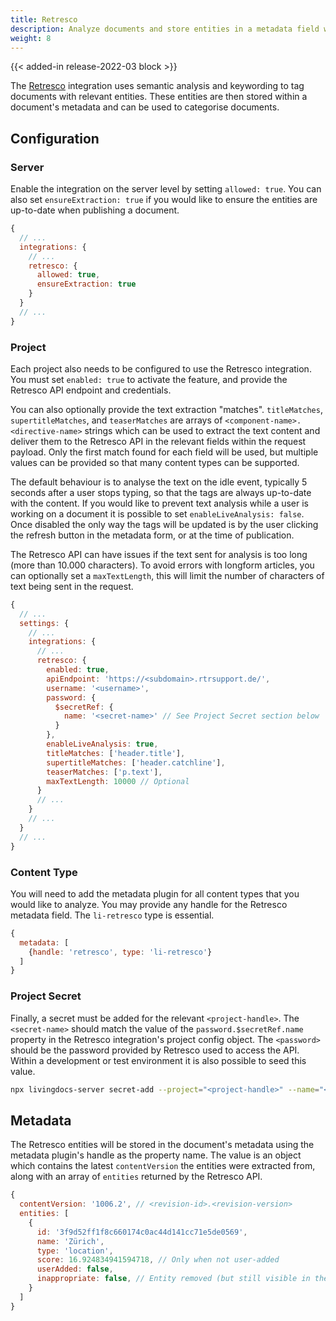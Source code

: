 ```yaml
---
title: Retresco
description: Analyze documents and store entities in a metadata field with the Retresco API
weight: 8
---
```


{{< added-in release-2022-03 block >}}

The [Retresco](https://www.retresco.com/) integration uses semantic analysis and keywording to tag documents with relevant entities. These entities are then stored within a document's metadata and can be used to categorise documents.

## Configuration

### Server

Enable the integration on the server level by setting `allowed: true`. You can also set `ensureExtraction: true` if you would like to ensure the entities are up-to-date when publishing a document.

```js
{
  // ...
  integrations: {
    // ...
    retresco: {
      allowed: true,
      ensureExtraction: true
    }
  }
  // ...
}
```

### Project

Each project also needs to be configured to use the Retresco integration. You must set `enabled: true` to activate the feature, and provide the Retresco API endpoint and credentials.

You can also optionally provide the text extraction "matches". `titleMatches`, `supertitleMatches`, and `teaserMatches` are arrays of `<component-name>.<directive-name>` strings which can be used to extract the text content and deliver them to the Retresco API in the relevant fields within the request payload. Only the first match found for each field will be used, but multiple values can be provided so that many content types can be supported.

The default behaviour is to analyse the text on the idle event, typically 5 seconds after a user stops typing, so that the tags are always up-to-date with the content. If you would like to prevent text analysis while a user is working on a document it is possible to set `enableLiveAnalysis: false`. Once disabled the only way the tags will be updated is by the user clicking the refresh button in the metadata form, or at the time of publication.

The Retresco API can have issues if the text sent for analysis is too long (more than 10.000 characters). To avoid errors with longform articles, you can optionally set a `maxTextLength`, this will limit the number of characters of text being sent in the request.

```js
{
  // ...
  settings: {
    // ...
    integrations: {
      // ...
      retresco: {
        enabled: true,
        apiEndpoint: 'https://<subdomain>.rtrsupport.de/',
        username: '<username>',
        password: {
          $secretRef: {
            name: '<secret-name>' // See Project Secret section below
          }
        },
        enableLiveAnalysis: true,
        titleMatches: ['header.title'],
        supertitleMatches: ['header.catchline'],
        teaserMatches: ['p.text'],
        maxTextLength: 10000 // Optional
      }
      // ...
    }
    // ...
  }
  // ...
}
```

### Content Type

You will need to add the metadata plugin for all content types that you would like to analyze. You may provide any handle for the Retresco metadata field. The `li-retresco` type is essential.

```js
{
  metadata: [
    {handle: 'retresco', type: 'li-retresco'}
  ]
}
```

### Project Secret

Finally, a secret must be added for the relevant `<project-handle>`. The `<secret-name>` should match the value of the `password.$secretRef.name` property in the Retresco integration's project config object. The `<password>` should be the password provided by Retresco used to access the API. Within a development or test environment it is also possible to seed this value.

```bash
npx livingdocs-server secret-add --project="<project-handle>" --name="<secret-name>" --value="<password>"
```


## Metadata

The Retresco entities will be stored in the document's metadata using the metadata plugin's handle as the property name. The value is an object which contains the latest `contentVersion` the entities were extracted from, along with an array of `entities` returned by the Retresco API.

```js
{
  contentVersion: '1006.2', // <revision-id>.<revision-version>
  entities: [
    {
      id: '3f9d52ff1f8c660174c0ac44d141cc71e5de0569',
      name: 'Zürich',
      type: 'location',
      score: 16.924834941594718, // Only when not user-added
      userAdded: false,
      inappropriate: false, // Entity removed (but still visible in the UI with strikethrough)
    }
  ]
}
```
